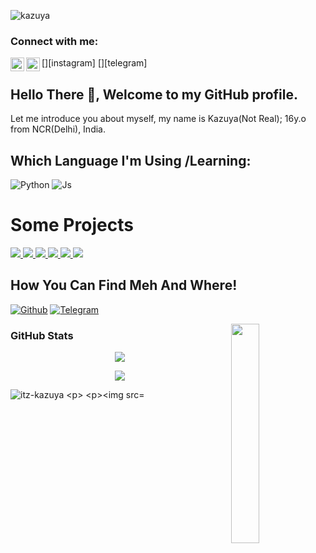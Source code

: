 
![kazuya](https://telegra.ph/file/b73a8b9398c205581cd59.jpg)

### Connect with me:
[<img align="left" alt="Ihsan | Instagram" width="22px" src="https://cdn.jsdelivr.net/npm/simple-icons@v3/icons/instagram.svg" />][instagram]
[<img align="left" alt="Ihsan | Telegram" width="22px" src="https://cdn.jsdelivr.net/npm/simple-icons@v3/icons/telegram.svg" />][telegram]
<br />

## Hello There :wave:, Welcome to my GitHub profile.

Let me introduce you about myself, my name is Kazuya(Not Real); 16y.o from NCR(Delhi), India.



## Which Language I'm Using /Learning:

![Python](https://img.shields.io/badge/Python-3776AB?style=for-the-badge&logo=python&logoColor=white)
![Js](https://img.shields.io/badge/JavaScript-323330?style=for-the-badge&logo=javascript&logoColor=F7DF1E)

# Some Projects

<a href="https://ITZ-KAZUYA.github.io/movies-clann/">
  <img src="https://github-readme-stats.vercel.app/api/pin/?username=ITZ-KAZUYA&repo=movies-clann&cache_seconds=86400&theme=gotham">
</a>

<a href="https://github.com/ITZ-KAZUYA/AnimeeEZ">
  <img src="https://github-readme-stats.vercel.app/api/pin/?username=ITZ-KAZUYA&repo=AnimeeEZ&cache_seconds=86400&theme=gotham">
</a>

<a href="https://github.com/ITZ-KAZUYA/AI-ROBOT">
  <img src="https://github-readme-stats.vercel.app/api/pin/?username=ITZ-KAZUYA&repo=AI-ROBOT&cache_seconds=86400&theme=gotham">
</a>

<a href="https://github.com/ITZ-KAZUYA/AnimeTV">
  <img src="https://github-readme-stats.vercel.app/api/pin/?username=ITZ-KAZUYA&repo=AnimeTV&cache_seconds=86400&theme=gotham">
</a>

<a href="https://github.com/ITZ-KAZUYA/Anime-clan">
  <img src="https://github-readme-stats.vercel.app/api/pin/?username=ITZ-KAZUYA&repo=Anime-clan&cache_seconds=86400&theme=gotham">
</a>

<a href="https://github.com/ITZ-KAZUYA/music-player">
  <img src="https://github-readme-stats.vercel.app/api/pin/?username=ITZ-KAZUYA&repo=music-player&cache_seconds=86400&theme=gotham">
</a>

## How You Can Find Meh And Where!

[![Github](https://img.shields.io/badge/-Github-181717?style=for-the-badge&logo=Github&logoColor=white)](https://github.com/ITZ-KAZUYA)
[![Telegram](https://img.shields.io/badge/Telegram-2CA5E0?style=for-the-badge&logo=telegram&logoColor=white)](https://telegram.me/X_E_N_0_X)
 
<a href="#"><img width="30%" height="auto" align="right" src="https://telegra.ph/file/bd74e08b4380c2065c103.jpg" /></a>

### GitHub Stats

<p align="center"><a href="https://github.com/ITZ-KAZUYA"><img src="https://github-readme-stats.vercel.app/api?username=ITZ-KAZUYA&show_icons=true&theme=radical"></a></p>
<p align="center"><a href="https://github.com/ITZ-KAZUYA"><img src="https://github-readme-stats.vercel.app/api/top-langs/?username=ITZ-KAZUYA&theme=radical&layout=compact"></a></p> 
</a></p>
<p><img align="center" src="https://github-readme-streak-stats.herokuapp.com/?user=itz-kazuya&" alt="itz-kazuya

<p>

![kazuya](https://visitor-badge.laobi.icu/badge?page_id=ITZ-KAZUYA)






